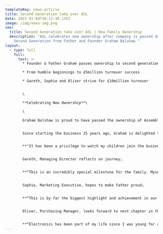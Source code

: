 ```yaml
---
templateKey: news-article
title: Second Generation take over ASL
date: 2021-01-04T16:11:30.135Z
image: /img/news-img.png
seo:
  title: Second Generation take over ASL | New Family Ownership
  description: "ASL celebrates new ownership after company is passed down to
    Second Generation from Father and Founder Graham Balshaw "
layout:
  - type: full
    full:
      text: >-
        * Founder & Father Graham passes ownership to second generation

        * From humble beginnings to £5million turnover success

        * Gareth, Sophie and Oliver strive for £10million turnover  


        \

        **Celebrating New Ownership**\

        \

        Graham Balshaw is proud to have passed the ownership of Assembly Solutions down to his three children; Gareth, Sophie and Oliver Balshaw.


        Since starting the business 25 years ago, Graham is delighted to keep the £5million turnover business in the family.


        **"It has been a privilege to watch my children join the business one by one, over the past 25 years and I couldn’t be more proud. Their work ethic and dedication to growing the business made it a very easy decision in passing the company down to them and I’m looking forward to seeing them take ASL even further".**


        Gareth, Managing Director reflects on journey; 


        **“This is an incredibly special milestone for the family. Myself, Sophie and Oliver are extremely grateful for this platform that dad put so much hard work into creating. I worked alongside my dad for 17 years and have made so many great memories with him. My fondest memory with him was when we went to Hong Kong together for my first business trip and I was 22. We had 1 week there visiting exhibitions and meeting suppliers. It was a great trip and opened my eyes to how we could do a lot more international business. Since then we have developed strong partnerships in China and Eastern Europe.** Our plan for the next 5 years is to double the turnover to £10million and we'll do this by investing in more machinery and venturing into new markets. Whilst we appreciate such growth will come with challenges, we know with focus and hard work it’s achievable”.


        Sophie, Marketing Executive, hopes to make father proud;


        **“This is by far the biggest highlight and achievement in our lives to date. I am so happy and feel extremely humbled to be taking over the business with Gareth and Oliver and can't wait to continue this incredible journey with them. It’s quite an emotional milestone when you look back and see how far we have all come. We started off as kids helping dad out in the school holidays, and here we are 20 years later taking over a £5million business!** I will definitely miss dad not being around the factory every day, but I'm glad he's now enjoying retirement. He has taught me so much over the years from mastering marketing techniques to understanding the overall operations of running a business. I hope we make him proud”.


        Oliver, Purchasing Manager, looks forward to next chapter in the business;


        **“Electronics has been part of my life since I was young for as long as I can remember, from Dad teaching me how to wire my first plug, to wiring my first house! It’s really exciting to now be taking over the business that my Dad started from scratch. I can’t wait to see what the future holds and am looking forward to working with my family to make my old man proud!”**
---
```

